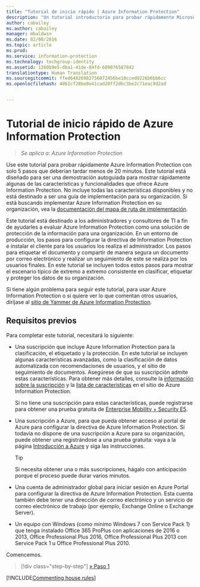 ```yaml
---
title: "Tutorial de inicio rápido | Azure Information Protection"
description: "Un tutorial introductorio para probar rápidamente Microsoft Azure Information Protection para su organización, que debería durar unos 20 minutos."
author: cabailey
ms.author: cabailey
manager: mbaldwin
ms.date: 02/08/2016
ms.topic: article
ms.prod: 
ms.service: information-protection
ms.technology: techgroup-identity
ms.assetid: 1260b9e5-dba1-41de-84fd-609076587842
translationtype: Human Translation
ms.sourcegitcommit: ffed64826982756072456be18cced0226b6bb6cc
ms.openlocfilehash: 4d61cf28be8e41cad20ff2dbc3be2c71eac9d2ad


---
```


# <a name="quick-start-tutorial-for-azure-information-protection"></a>Tutorial de inicio rápido de Azure Information Protection 

>*Se aplica a: Azure Information Protection*

Use este tutorial para probar rápidamente Azure Information Protection con solo 5 pasos que deberían tardar menos de 20 minutos. Este tutorial está diseñado para ser una demostración autoguiada para mostrar rápidamente algunas de las características y funcionalidades que ofrece Azure Information Protection. No incluye todas las características disponibles y no está destinado a ser una guía de implementación para su organización. Si está buscando implementar Azure Information Protection en su organización, vea la [documentación del mapa de ruta de implementación](../plan-design/deployment-roadmap.md). 

Este tutorial está destinado a los administradores y consultores de TI a fin de ayudarles a evaluar Azure Information Protection como una solución de protección de la información para una organización. En un entorno de producción, los pasos para configurar la directiva de Information Protection e instalar el cliente para los usuarios los realiza el administrador. Los pasos para etiquetar el documento y compartir de manera segura un documento por correo electrónico y realizar un seguimiento de este se realiza por los usuarios finales. En este tutorial se incluyen todos estos pasos para mostrar el escenario típico de extremo a extremo consistente en clasificar, etiquetar y proteger los datos de su organización. 

Si tiene algún problema para seguir este tutorial, para usar Azure Information Protection o si quiere ver lo que comentan otros usuarios, diríjase al [sitio de Yammer de Azure Information Protection](https://www.yammer.com/askipteam/#/threads/inGroup?type=in_group&feedId=8652489&view=all).

## <a name="prerequisites"></a>Requisitos previos 
Para completar este tutorial, necesitará lo siguiente:

- Una suscripción que incluye Azure Information Protection para la clasificación, el etiquetado y la protección. En este tutorial se incluyen algunas características avanzadas, como la clasificación de datos automatizada con recomendaciones de usuarios, y el sitio de seguimiento de documentos. Asegúrese de que su suscripción admite estas características. Para obtener más detalles, consulte la [información sobre la suscripción](https://www.microsoft.com/en-us/cloud-platform/azure-information-protection-pricing) y la [lista de características](https://www.microsoft.com/en-us/cloud-platform/azure-information-protection-features) en el sitio de Azure Information Protection.
    
    Si no tiene una suscripción para estas características, puede registrarse para obtener una prueba gratuita de [Enterprise Mobility + Security E5](https://portal.office.com/Signup/Signup.aspx?OfferId=87dd2714-d452-48a0-a809-d2f58c4f68b7).
    
- Una suscripción a Azure, para que pueda obtener acceso al portal de Azure para configurar la directiva de Azure Information Protection. Si todavía no dispone de una suscripción a Azure para su organización, puede obtener una registrándose a una prueba gratuita: vaya a la página [Introducción a Azure](https://account.windowsazure.com/organization) y siga las instrucciones.

  > [!TIP] 
  > Si necesita obtener una o más suscripciones, hágalo con anticipación porque el proceso puede durar varios minutos.

- Una cuenta de administrador global para iniciar sesión en Azure Portal para configurar la directiva de Azure Information Protection. Esta cuenta también debe tener una dirección de correo electrónico y un servicio de correo electrónico de trabajo (por ejemplo, Exchange Online o Exchange Server).

- Un equipo con Windows (como mínimo Windows 7 con Service Pack 1) que tenga instalado Office 365 ProPlus con aplicaciones de 2016 o 2013, Office Professional Plus 2016, Office Professional Plus 2013 con Service Pack 1 u Office Professional Plus 2010. 

Comencemos.

>[!div class="step-by-step"]
[&#187; Paso 1](infoprotect-tutorial-step1.md)

[!INCLUDE[Commenting house rules](../includes/houserules.md)]




<!--HONumber=Feb17_HO2-->


